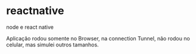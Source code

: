# reactnative
node e react native

Aplicação rodou somente no Browser,
na connection Tunnel,
não rodou no celular,
mas simulei outros tamanhos.
